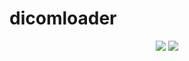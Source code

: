 # dicomloader

<p align="center">
  <a href="https://circleci.com/gh/dummyedu/testflow/tree/master"><img src="https://circleci.com/gh/dummyedu/dicomloader.svg?style=svg"></a>
  <a href="https://codecov.io/gh/dummyedu/dicomloader">
    <img src="https://codecov.io/gh/dummyedu/dicomloader/branch/master/graph/badge.svg" />
  </a>
</p>
